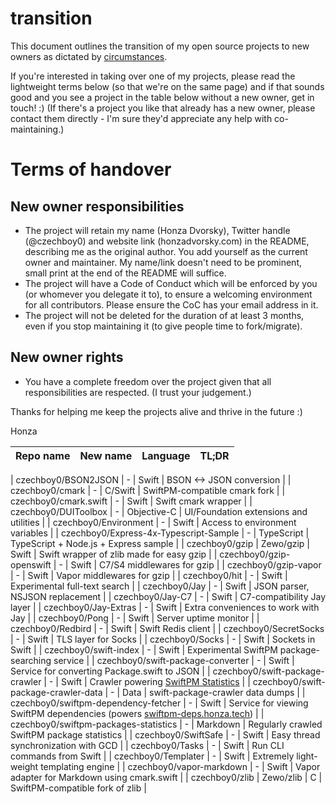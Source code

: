 # transition

This document outlines the transition of my open source projects to new owners as dictated by [circumstances](https://twitter.com/czechboy0/status/762662990135062528). 

If you're interested in taking over one of my projects, please read the lightweight terms below (so that we're on the same page) and if that sounds good and you see a project in the table below without a new owner, get in touch! :) (If there's a project you like that already has a new owner, please contact them directly - I'm sure they'd appreciate any help with co-maintaining.)

# Terms of handover
## New owner responsibilities

- The project will retain my name (Honza Dvorsky), Twitter handle (@czechboy0) and website link (honzadvorsky.com) in the README, describing me as the original author. You add yourself as the current owner and maintainer. My name/link doesn't need to be prominent, small print at the end of the README will suffice.
- The project will have a Code of Conduct which will be enforced by you (or whomever you delegate it to), to ensure a welcoming environment for all contributors. Please ensure the CoC has your email address in it.
- The project will not be deleted for the duration of at least 3 months, even if you stop maintaining it (to give people time to fork/migrate).

## New owner rights

- You have a complete freedom over the project given that all responsibilities are respected. (I trust your judgement.)

Thanks for helping me keep the projects alive and thrive in the future :) 

Honza

| Repo name | New name | Language | TL;DR |
| --- | --- | --- | --- |

| czechboy0/BSON2JSON | - | Swift | BSON <-> JSON conversion |
| czechboy0/cmark | - | C/Swift | SwiftPM-compatible cmark fork |
| czechboy0/cmark.swift | - | Swift | Swift cmark wrapper |
| czechboy0/DUIToolbox | - | Objective-C | UI/Foundation extensions and utilities |
| czechboy0/Environment | - | Swift | Access to environment variables |
| czechboy0/Express-4x-Typescript-Sample | - | TypeScript | TypeScript + Node.js + Express sample |
| czechboy0/gzip | Zewo/gzip | Swift | Swift wrapper of zlib made for easy gzip |
| czechboy0/gzip-openswift | - | Swift | C7/S4 middlewares for gzip |
| czechboy0/gzip-vapor | - | Swift | Vapor middlewares for gzip |
| czechboy0/hit | - | Swift | Experimental full-text search |
| czechboy0/Jay | - | Swift | JSON parser, NSJSON replacement |
| czechboy0/Jay-C7 | - | Swift | C7-compatibility Jay layer |
| czechboy0/Jay-Extras | - | Swift | Extra conveniences to work with Jay |
| czechboy0/Pong | - | Swift | Server uptime monitor |
| czechboy0/Redbird | - | Swift | Swift Redis client |
| czechboy0/SecretSocks | - | Swift | TLS layer for Socks |
| czechboy0/Socks | - | Swift | Sockets in Swift |
| czechboy0/swift-index | - | Swift | Experimental SwiftPM package-searching service |
| czechboy0/swift-package-converter | - | Swift | Service for converting Package.swift to JSON |
| czechboy0/swift-package-crawler | - | Swift | Crawler powering [SwiftPM Statistics](https://github.com/czechboy0/swiftpm-packages-statistics) |
| czechboy0/swift-package-crawler-data | - | Data | swift-package-crawler data dumps |
| czechboy0/swiftpm-dependency-fetcher | - | Swift | Service for viewing SwiftPM dependencies (powers [swiftpm-deps.honza.tech](http://swiftpm-deps.honza.tech/web)) |
| czechboy0/swiftpm-packages-statistics | - | Markdown | Regularly crawled SwiftPM package statistics |
| czechboy0/SwiftSafe | - | Swift | Easy thread synchronization with GCD |
| czechboy0/Tasks | - | Swift | Run CLI commands from Swift |
| czechboy0/Templater | - | Swift | Extremely light-weight templating engine |
| czechboy0/vapor-markdown | - | Swift | Vapor adapter for Markdown using cmark.swift |
| czechboy0/zlib | Zewo/zlib | C | SwiftPM-compatible fork of zlib |
